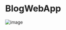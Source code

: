 # BlogWebApp

![image](https://github.com/Swetha5021/BlogWebApp/assets/110710815/f0d01203-3e2d-46c0-9c48-7bc13e41c112)
